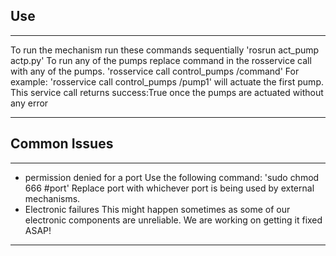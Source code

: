 ## Use
***
To run the mechanism run these commands sequentially
'rosrun act_pump actp.py'
To run any of the pumps replace command in the rosservice call with any of the pumps.
'rosservice call control_pumps /command'
For example: 'rosservice call control_pumps /pump1' will actuate the first pump.
This service call returns success:True once the pumps are actuated without any error

***

## Common Issues
***
* permission denied for a port
  Use the following command:
  'sudo chmod 666 #port'
  Replace port with whichever port is being used by external mechanisms.
* Electronic failures
  This might happen sometimes as some of our electronic components are unreliable. We are working on getting it fixed ASAP!
*** 
